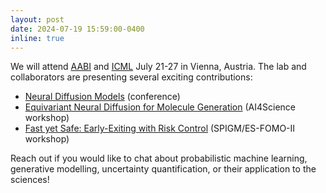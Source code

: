 ```yaml
---
layout: post
date: 2024-07-19 15:59:00-0400
inline: true
---
```


We will attend [AABI](https://approximateinference.org/) and [ICML](https://icml.cc/) July 21-27 in Vienna, Austria. The lab and collaborators are presenting several exciting contributions:

* [Neural Diffusion Models](https://icml.cc/virtual/2024/poster/32683) (conference)
* [Equivariant Neural Diffusion for Molecule Generation](https://openreview.net/forum?id=3iih8PGAH7) (AI4Science workshop)
* [Fast yet Safe: Early-Exiting with Risk Control](https://openreview.net/forum?id=bNKXVR4wLY) (SPIGM/ES-FOMO-II workshop)

Reach out if you would like to chat about probabilistic machine learning, generative modelling, uncertainty quantification, or their application to the sciences!

